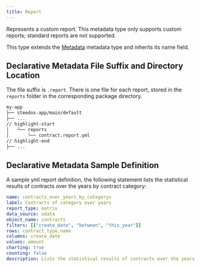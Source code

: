 ```yaml
---
title: Report
---
```


Represents a custom report. This metadata type only supports custom reports; standard reports are not supported.

This type extends the [Metadata](metadata) metadata type and inherits its name field.

## Declarative Metadata File Suffix and Directory Location

The file suffix is `.report`. There is one file for each report, stored in the `reports` folder in the corresponding package directory.

```sh
my-app
├── steedos-app/main/default
├── ...
// highlight-start
│   └── reports
│       └── contract.report.yml
// highlight-end
├── ...
```

## Declarative Metadata Sample Definition

A sample yml report definition, the following statement lists the statistical results of contracts over the years by contract category:

```yml title="my-app/steedos-app/main/default/reports/contract.report.yml"
name: contracts_over_years_by_categorys
label: Contracts of category over years
report_type: matrix
data_source: odata
object_name: contracts
filters: [["create_date", "between", "this_year"]]
rows: contract_type.name
columns: create_date
values: amount
charting: true
counting: false
description: Lists the statistical results of contracts over the years by contract category.
```
